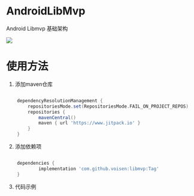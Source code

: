 # AndroidLibMvp
Android Libmvp 基础架构

[![](https://www.jitpack.io/v/voisen/libmvp.svg)](https://www.jitpack.io/#voisen/libmvp)


# 使用方法

1. 添加maven仓库

````groovy

	dependencyResolutionManagement {
		repositoriesMode.set(RepositoriesMode.FAIL_ON_PROJECT_REPOS)
		repositories {
			mavenCentral()
			maven { url 'https://www.jitpack.io' }
		}
	}

````


2. 添加依赖项

````groovy

	dependencies {
	        implementation 'com.github.voisen:libmvp:Tag'
	}

````

3. 代码示例


